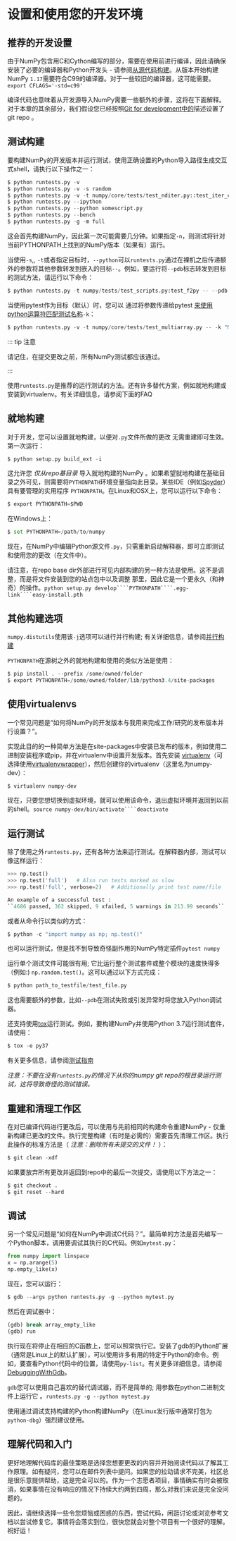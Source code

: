 # 设置和使用您的开发环境

## 推荐的开发设置

由于NumPy包含用C和Cython编写的部分，需要在使用前进行编译，因此请确保安装了必要的编译器和Python开发头 - 请参阅[从源代码构建](https://numpy.org/devdocs/user/building.html#building-from-source)。从版本开始构建NumPy ``1.17``需要符合C99的编译器。对于一些较旧的编译器，这可能需要。``export CFLAGS='-std=c99'``

编译代码也意味着从开发源导入NumPy需要一些额外的步骤，这将在下面解释。对于本章的其余部分，我们假设您已经按照[Git for development中的](gitwash/index.html#using-git)描述设置了git repo
 。

## 测试构建

要构建NumPy的开发版本并运行测试，使用正确设置的Python导入路径生成交互式shell，请执行以下操作之一：

``` python
$ python runtests.py -v
$ python runtests.py -v -s random
$ python runtests.py -v -t numpy/core/tests/test_nditer.py::test_iter_c_order
$ python runtests.py --ipython
$ python runtests.py --python somescript.py
$ python runtests.py --bench
$ python runtests.py -g -m full
```

这会首先构建NumPy，因此第一次可能需要几分钟。如果指定``-n``，则测试将针对当前PYTHONPATH上找到的NumPy版本（如果有）运行。

当使用``-s``,, ``-t``或者指定目标时，``--python``可以``runtests.py``通过在裸机之后传递额外的参数将其他参数转发到嵌入的目标``--``。例如，要运行将``--pdb``标志转发到目标的测试方法，请运行以下命令：

``` python
$ python runtests.py -t numpy/tests/test_scripts.py:test_f2py -- --pdb
```

当使用pytest作为目标（默认）时，您可以
 通过将参数传递给pytest [来使用python运算符匹配测试名称](https://docs.pytest.org/en/latest/usage.html#specifying-tests-selecting-tests)``-k``：

``` python
$ python runtests.py -v -t numpy/core/tests/test_multiarray.py -- -k "MatMul and not vector"
```

::: tip 注意

请记住，在提交更改之前，所有NumPy测试都应该通过。

:::

使用``runtests.py``是推荐的运行测试的方法。还有许多替代方案，例如就地构建或安装到virtualenv。有关详细信息，请参阅下面的FAQ

## 就地构建

对于开发，您可以设置就地构建，以便对``.py``文件所做的更改
 无需重建即可生效。第一次运行：

``` python
$ python setup.py build_ext -i
```

这允许您 *仅从repo基目录* 导入就地构建的NumPy 。如果希望就地构建在基础目录之外可见，则需要将``PYTHONPATH``环境变量指向此目录。某些IDE（例如[Spyder](https://www.spyder-ide.org/)）具有要管理的实用程序
 ``PYTHONPATH``。在Linux和OSX上，您可以运行以下命令：

``` python
$ export PYTHONPATH=$PWD
```

在Windows上：

``` python
$ set PYTHONPATH=/path/to/numpy
```

现在，在NumPy中编辑Python源文件``.py``，只需重新启动解释器，即可立即测试和使用您的更改（在文件中）。

请注意，在repo base dir外部进行可见内部构建的另一种方法是使用。这不是调整，而是将文件安装到您的站点包中以及调整
 那里，因此它是一个更永久（和神奇）的操作。``python setup.py develop````PYTHONPATH````.egg-link````easy-install.pth``

## 其他构建选项

``numpy.distutils``使用该``-j``选项可以进行并行构建; 有关详细信息，请参阅[并行构建](https://numpy.org/devdocs/user/building.html#parallel-builds)

``PYTHONPATH``在源树之外的就地构建和使用的类似方法是使用：

``` python
$ pip install . --prefix /some/owned/folder
$ export PYTHONPATH=/some/owned/folder/lib/python3.4/site-packages
```

## 使用virtualenvs 

一个常见问题是“如何将NumPy的开发版本与我用来完成工作/研究的发布版本并行设置？”。

实现此目的的一种简单方法是在site-packages中安装已发布的版本，例如使用二进制安装程序或pip，并在virtualenv中设置开发版本。首先安装
 [virtualenv](http://www.virtualenv.org/)（可选择使用[virtualenvwrapper](http://www.doughellmann.com/projects/virtualenvwrapper/)），然后创建你的virtualenv（这里名为numpy-dev）：

``` python
$ virtualenv numpy-dev
```

现在，只要您想切换到虚拟环境，就可以使用该命令，退出虚拟环境并返回到以前的shell。``source numpy-dev/bin/activate````deactivate``

## 运行测试

除了使用之外``runtests.py``，还有各种方法来运行测试。在解释器内部，测试可以像这样运行：

``` python
>>> np.test()
>>> np.test('full')   # Also run tests marked as slow
>>> np.test('full', verbose=2)   # Additionally print test name/file

An example of a successful test :
``4686 passed, 362 skipped, 9 xfailed, 5 warnings in 213.99 seconds``
```

或者从命令行以类似的方式：

``` python
$ python -c "import numpy as np; np.test()"
```

也可以运行测试，但是找不到导致奇怪副作用的NumPy特定插件``pytest numpy``

运行单个测试文件可能很有用; 它比运行整个测试套件或整个模块的速度快得多（例如:) ``np.random.test()``。这可以通过以下方式完成：

``` python
$ python path_to_testfile/test_file.py
```

这也需要额外的参数，比如``--pdb``在测试失败或引发异常时将您放入Python调试器。

还支持使用[tox](https://tox.readthedocs.io/)运行测试。例如，要构建NumPy并使用Python 3.7运行测试套件，请使用：

``` python
$ tox -e py37
```

有关更多信息，请参阅[测试指南](https://numpy.org/devdocs/reference/testing.html#testing-guidelines)

 *注意：不要在没有``runtests.py``的情况下从你的numpy git repo的根目录运行测试，这将导致奇怪的测试错误。* 

## 重建和清理工作区

在对已编译代码进行更改后，可以使用与先前相同的构建命令重建NumPy  - 仅重新构建已更改的文件。执行完整构建（有时是必需的）需要首先清理工作区。执行此操作的标准方法是（ *注意：删除所有未提交的文件！* ）：

``` python
$ git clean -xdf
```

如果要放弃所有更改并返回到repo中的最后一次提交，请使用以下方法之一：

``` python
$ git checkout .
$ git reset --hard
```

## 调试

另一个常见问题是“如何在NumPy中调试C代码？”。最简单的方法是首先编写一个Python脚本，调用要调试其执行的C代码。例如``mytest.py``：

``` python
from numpy import linspace
x = np.arange(5)
np.empty_like(x)
```

现在，您可以运行：

``` python
$ gdb --args python runtests.py -g --python mytest.py
```

然后在调试器中：

``` python
(gdb) break array_empty_like
(gdb) run
```

执行现在将停止在相应的C函数上，您可以照常执行它。安装了gdb的Python扩展（通常是Linux上的默认扩展），可以使用许多有用的特定于Python的命令。例如，要查看Python代码中的位置，请使用``py-list``。有关更多详细信息，请参阅[DebuggingWithGdb](https://wiki.python.org/moin/DebuggingWithGdb)。

``gdb``您可以使用自己喜欢的替代调试器，而不是简单的; 用参数在python二进制文件上运行它
 。``runtests.py -g --python mytest.py``

使用通过调试支持构建的Python构建NumPy（在Linux发行版中通常打包为``python-dbg``）强烈建议使用。

## 理解代码和入门

更好地理解代码库的最佳策略是选择您想要更改的内容并开始阅读代码以了解其工作原理。如有疑问，您可以在邮件列表中提问。如果您的拉动请求不完美，社区总是很乐意提供帮助，这是完全可以的。作为一个志愿者项目，事情确实有时会被取消，如果事情在没有响应的情况下持续大约两到四周，那么对我们来说是完全没问题的。

因此，请继续选择一些令您烦恼或困惑的东西，尝试代码，闲逛讨论或浏览参考文档以尝试修复它。事情将会落实到位，很快您就会对整个项目有一个很好的理解。祝好运！
